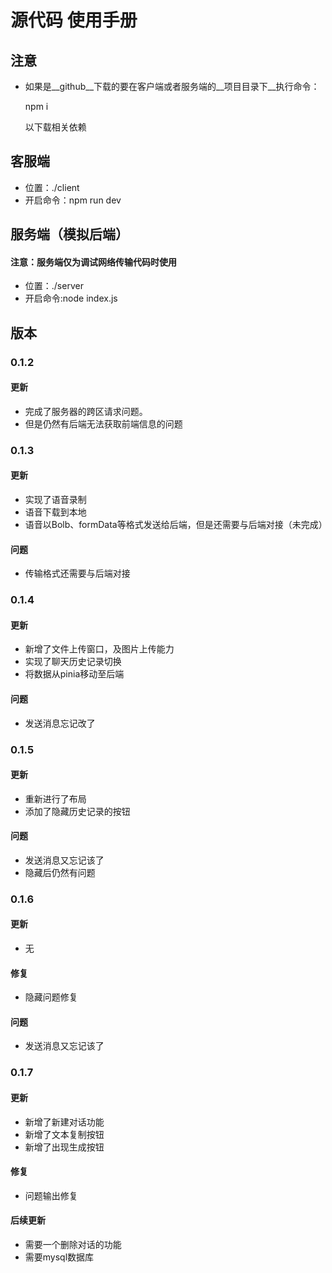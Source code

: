 # 源代码 使用手册



## 注意

- 如果是__github__下载的要在客户端或者服务端的__项目目录下__执行命令：

  npm i 

  以下载相关依赖



## 客服端

- 位置：./client
- 开启命令：npm run dev



## 服务端（模拟后端）

#### 注意：服务端仅为调试网络传输代码时使用

- 位置：./server
- 开启命令:node index.js

## 版本

### 0.1.2

#### 更新

- 完成了服务器的跨区请求问题。
- 但是仍然有后端无法获取前端信息的问题

### 0.1.3

#### 更新

- 实现了语音录制
- 语音下载到本地
- 语音以Bolb、formData等格式发送给后端，但是还需要与后端对接（未完成）

#### 问题

- 传输格式还需要与后端对接

### 0.1.4

#### 更新

- 新增了文件上传窗口，及图片上传能力
- 实现了聊天历史记录切换
- 将数据从pinia移动至后端

#### 问题

- 发送消息忘记改了

### 0.1.5

#### 更新

- 重新进行了布局
- 添加了隐藏历史记录的按钮

#### 问题

- 发送消息又忘记该了
- 隐藏后仍然有问题

### 0.1.6

#### 更新

- 无

#### 修复

- 隐藏问题修复

#### 问题

- 发送消息又忘记该了

### 0.1.7

#### 更新

- 新增了新建对话功能
- 新增了文本复制按钮
- 新增了出现生成按钮

#### 修复

- 问题输出修复

#### 后续更新

- 需要一个删除对话的功能
- 需要mysql数据库
